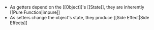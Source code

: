 - As getters depend on the [[Object]]'s [[State]], they are inherently [[Pure Function|impure]]
- As setters change the object's state, they produce [[Side Effect|Side Effects]]